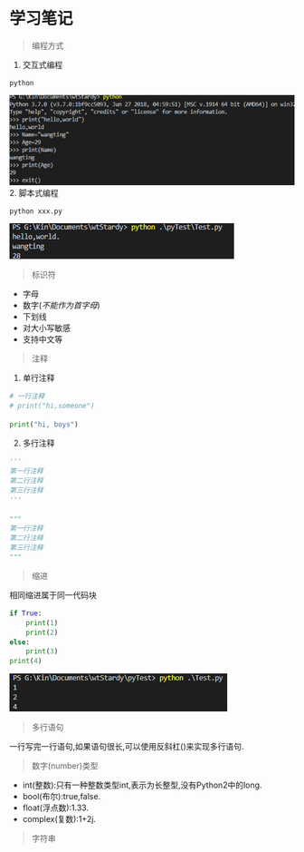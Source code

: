 # 学习笔记  

> 编程方式  
1. 交互式编程  
```shell
python  
```  
![交互式](getinpythonmutual.PNG)  
2. 脚本式编程  
```shell
python xxx.py
```
![脚本式](scriptprogram.PNG)  

> 标识符  
* 字母  
* 数字(*不能作为首字母*)
* 下划线
* 对大小写敏感  
* 支持中文等 

> 注释  
1. 单行注释  
```python
# 一行注释 
# print("hi,someone")

print("hi, boys")  
```
2. 多行注释  
```python
''' 
第一行注释
第二行注释
第三行注释
'''

"""
第一行注释
第二行注释
第三行注释
"""
```  
> 缩进  

相同缩进属于同一代码块
```python
if True:
    print(1)
    print(2)
else:
    print(3)
print(4)
```
![运行结果](suojin.PNG)  

> 多行语句  

一行写完一行语句,如果语句很长,可以使用反斜杠(\)来实现多行语句.

> 数字(number)类型  

* int(整数):只有一种整数类型int,表示为长整型,没有Python2中的long.
* bool(布尔):true,false.
* float(浮点数):1.33.
* complex(复数):1+2j.  

> 字符串  




